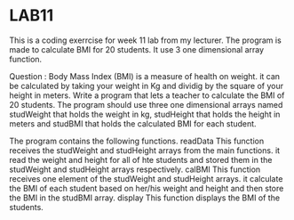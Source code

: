 # LAB11

This is a coding exerrcise for week 11 lab from my lecturer.
The program is made to calculate BMI for 20 students. It use 3 one dimensional array function.

Question : 
Body Mass Index (BMI) is a measure of health on weight. it can be calculated by taking your weight in Kg
and dividig by the square of your height in meters. Write a program that lets a teacher to calculate the BMI of 20 students.
The program should use three one dimensional arrays named studWeight that holds the weight in kg, studHeight that holds the height in meters
and studBMI that holds the calculated BMI for each student. 

The program contains the following functions.
readData 
This function receives the studWeight and studHeight arrays from the main functions. it read the weight and height for all of hte students and stored them in the studWeight and
studHeight arrays respectively.
calBMI 
This function receives one element of the studWeight and studHeight arrays. it calculate the BMI of each student based on her/his weight and height and then store the BMI in the studBMI array.
display 
This function displays the BMI of the students.
